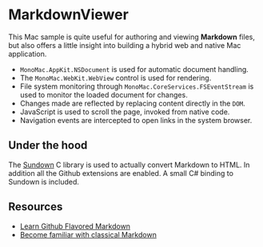 MarkdownViewer
==============

This Mac sample is quite useful for authoring and viewing __Markdown__ files,
but also offers a little insight into building a hybrid web and native Mac
application.

* `MonoMac.AppKit.NSDocument` is used for automatic document handling. 
* The `MonoMac.WebKit.WebView` control is used for rendering.
* File system monitoring through `MonoMac.CoreServices.FSEventStream` is used to monitor the loaded document for changes.
* Changes made are reflected by replacing content directly in the `DOM`.
* JavaScript is used to scroll the page, invoked from native code.
* Navigation events are intercepted to open links in the system browser.

Under the hood
--------------

The [Sundown](https://github.com/vmg/sundown) C library is used to actually
convert Markdown to HTML. In addition all the Github extensions are enabled.
A small C# binding to Sundown is included.

Resources
---------

* [Learn Github Flavored Markdown](https://help.github.com/articles/github-flavored-markdown)
* [Become familiar with classical Markdown](http://daringfireball.net/projects/markdown/syntax)
